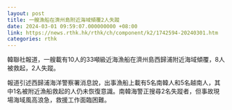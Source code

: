 ```yaml
---
layout: post
title: 一艘漁船在濟州島附近海域傾覆2人失蹤
date: 2024-03-01 09:59:07.000000000 +08:00
link: https://news.rthk.hk/rthk/ch/component/k2/1742594-20240301.htm
categories: rthk
---
```


韓聯社報道，一艘載有10人的33噸級近海漁船在濟州島西歸浦附近海域傾覆，8人被救起，2人失蹤。

報道引述西歸浦海洋警察署消息說，出事漁船上載有5名南韓人和5名越南人，其中1名被附近漁船救起的人仍未恢復意識。南韓海警正搜尋2名失蹤者，但事故現場海域風高浪急，救援工作面臨困難。
